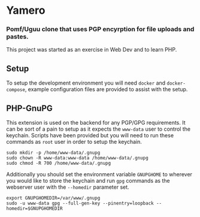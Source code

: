 # Yamero
### Pomf/Uguu clone that uses PGP encyrption for file uploads and pastes.

This project was started as an exercise in Web Dev and to learn PHP. 

## Setup
To setup the development environment you will need ```docker``` and ```docker-compose```, example configuration files are provided to assist with the setup.

## PHP-GnuPG
This extension is used on the backend for any PGP/GPG requirements. It can be sort of a pain to setup as it expects the ```www-data``` user to control the keychain. Scripts have been provided but you will need to run these commands as ```root``` user in order to setup the keychain.

```
sudo mkdir -p /home/www-data/.gnupg
sudo chown -R www-data:www-data /home/www-data/.gnupg
sudo chmod -R 700 /home/www-data/.gnupg
```

Additionally you should set the environment variable ```GNUPGHOME``` to wherever you
would like to store the keychain and run ```gpg``` commands as the webserver user with the ```--homedir``` parameter set. 

```
export GNUPGHOMEDIR=/var/www/.gnupg
sudo -u www-data gpg --full-gen-key --pinentry=loopback --homedir=$GNUPGHOMEDIR
```
